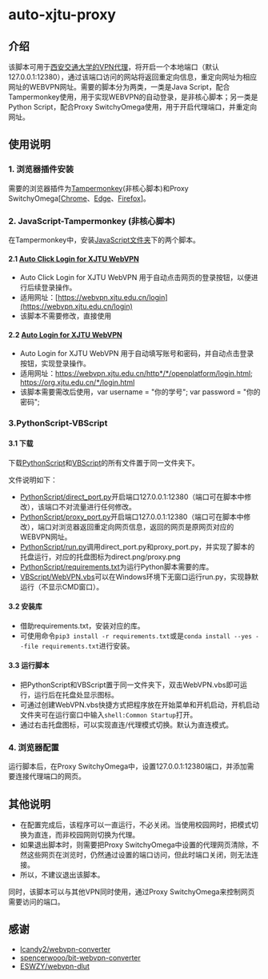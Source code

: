 # auto-xjtu-proxy

## 介绍
该脚本可用于[西安交通大学的VPN代理](https://vpn.xjtu.edu.cn/)，将开启一个本地端口（默认127.0.0.1:12380），通过该端口访问的网站将返回重定向信息，重定向网址为相应网址的WEBVPN网址。需要的脚本分为两类，一类是Java Script，配合Tampermonkey使用，用于实现WEBVPN的自动登录，是非核心脚本；另一类是Python Script，配合Proxy SwitchyOmega使用，用于开启代理端口，并重定向网址。

## 使用说明

### 1.  浏览器插件安装

需要的浏览器插件为[Tampermonkey](https://www.tampermonkey.net/)(非核心脚本)和Proxy SwitchyOmega[[Chrome](https://chromewebstore.google.com/detail/proxy-switchyomega/padekgcemlokbadohgkifijomclgjgif)、[Edge](https://microsoftedge.microsoft.com/addons/detail/proxy-switchyomega/fdbloeknjpnloaggplaobopplkdhnikc)、[Firefox](https://addons.mozilla.org/en-US/firefox/addon/switchyomega/)]。

### 2. JavaScript-Tampermonkey (非核心脚本)

在Tampermonkey中，安装[JavaScript文件夹](https://gitee.com/LyuFG1999/auto-xjtu-proxy/tree/master/JavaScript)下的两个脚本。

#### 2.1 [Auto Click Login for XJTU WebVPN](https://gitee.com/LyuFG1999/auto-xjtu-proxy/blob/master/JavaScript/Auto%20Click%20Login%20for%20XJTU%20WebVPN-1.0.user.js)

- Auto Click Login for XJTU WebVPN 用于自动点击网页的登录按钮，以便进行后续登录操作。
- 适用网址：[https://webvpn.xjtu.edu.cn/login](https://webvpn.xjtu.edu.cn/login)
- 该脚本不需要修改，直接使用

#### 2.2 [Auto Login for XJTU WebVPN](https://gitee.com/LyuFG1999/auto-xjtu-proxy/blob/master/JavaScript/Auto%20Login%20for%20XJTU%20WebVPN-1.2.user.js)

- Auto Login for XJTU WebVPN 用于自动填写账号和密码，并自动点击登录按钮，实现登录操作。
- 适用网址：https://webvpn.xjtu.edu.cn/http*/*/openplatform/login.html; https://org.xjtu.edu.cn/*/login.html
- 该脚本需要需改后使用，var username = "你的学号"; var password = "你的密码";

### 3.PythonScript-VBScript

#### 3.1 下载
下载[PythonScript](https://gitee.com/LyuFG1999/auto-xjtu-proxy/tree/master/PythonScript)和[VBScript](https://gitee.com/LyuFG1999/auto-xjtu-proxy/tree/master/VBScript)的所有文件置于同一文件夹下。

文件说明如下：

- [PythonScript/direct_port.py](https://gitee.com/LyuFG1999/auto-xjtu-proxy/blob/master/PythonScript/direct_port.py)开启端口127.0.0.1:12380（端口可在脚本中修改），该端口不对流量进行任何修改。
- [PythonScript/proxy_port.py](https://gitee.com/LyuFG1999/auto-xjtu-proxy/blob/master/PythonScript/proxy_port.py)开启端口127.0.0.1:12380（端口可在脚本中修改），端口对浏览器返回重定向网页信息，返回的网页是原网页对应的WEBVPN网址。
- [PythonScript/run.py](https://gitee.com/LyuFG1999/auto-xjtu-proxy/blob/master/PythonScript/run.py)调用direct_port.py和proxy_port.py，并实现了脚本的托盘运行，对应的托盘图标为direct.png/proxy.png
- [PythonScript/requirements.txt](https://gitee.com/LyuFG1999/auto-xjtu-proxy/blob/master/PythonScript/requirements.txt)为运行Python脚本需要的库。
- [VBScript/WebVPN.vbs](https://gitee.com/LyuFG1999/auto-xjtu-proxy/blob/master/VBScript/WebVPN.vbs)可以在Windows环境下无窗口运行run.py，实现静默运行（不显示CMD窗口）。

#### 3.2 安装库

- 借助requirements.txt，安装对应的库。
- 可使用命令`pip3 install -r requirements.txt`或是`conda install --yes --file requirements.txt`进行安装。

#### 3.3 运行脚本

- 把PythonScript和VBScript置于同一文件夹下，双击WebVPN.vbs即可运行，运行后在托盘处显示图标。
- 可通过创建WebVPN.vbs快捷方式把程序放在开始菜单和开机启动，开机启动文件夹可在运行窗口中输入`shell:Common Startup`打开。
- 通过右击托盘图标，可以实现直连/代理模式切换。默认为直连模式。


### 4.  浏览器配置

运行脚本后，在Proxy SwitchyOmega中，设置127.0.0.1:12380端口，并添加需要连接代理端口的网页。

## 其他说明

- 在配置完成后，该程序可以一直运行，不必关闭。当使用校园网时，把模式切换为直连，而非校园网则切换为代理。
- 如果退出脚本时，则需要把Proxy SwitchyOmega中设置的代理网页清除，不然这些网页在浏览时，仍然通过设置的端口访问，但此时端口关闭，则无法连接。
- 所以，不建议退出该脚本。

同时，该脚本可以与其他VPN同时使用，通过Proxy SwitchyOmega来控制网页需要访问的端口。

## 感谢

- [lcandy2/webvpn-converter](https://github.com/lcandy2/webvpn-converter)
- [spencerwooo/bit-webvpn-converter](https://github.com/spencerwooo/bit-webvpn-converter)
- [ESWZY/webvpn-dlut](https://github.com/ESWZY/webvpn-dlut)

